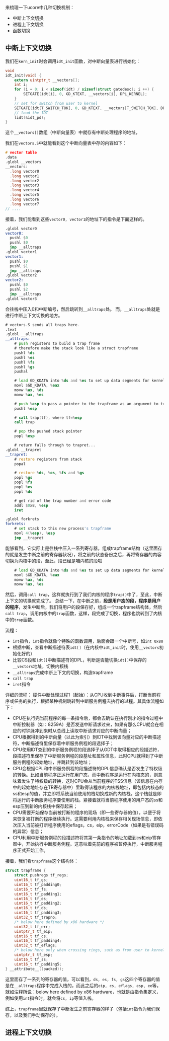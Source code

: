 来梳理一下ucore中几种切换机制：
- 中断上下文切换
- 进程上下文切换
- 函数切换

## 中断上下文切换

我们在`kern_init`时会调用`idt_init`函数，对中断向量表进行初始化：
```c
void
idt_init(void) {
    extern uintptr_t __vectors[];
    int i;
    for (i = 0; i < sizeof(idt) / sizeof(struct gatedesc); i ++) {
        SETGATE(idt[i], 0, GD_KTEXT, __vectors[i], DPL_KERNEL);
    }
	// set for switch from user to kernel
    SETGATE(idt[T_SWITCH_TOK], 0, GD_KTEXT, __vectors[T_SWITCH_TOK], DPL_USER);
	// load the IDT
    lidt(&idt_pd);
}
```
这个`__vectors[]`数组（中断向量表）中就存有中断处理程序的地址，

我们在`vectors.S`中就能看到这个中断向量表中存的内容如下：
```c
# vector table
.data
.globl __vectors
__vectors:
  .long vector0
  .long vector1
  .long vector2
  .long vector3
  .long vector4
  .long vector5
  .long vector6
  .long vector7
// ....
```
接着，我们能看到这些`vector0, vector1`的地址下的指令是下面这样的。
```asm
.globl vector0
vector0:
  pushl $0
  pushl $0
  jmp __alltraps
.globl vector1
vector1:
  pushl $0
  pushl $1
  jmp __alltraps
.globl vector2
vector2:
  pushl $0
  pushl $2
  jmp __alltraps
.globl vector3
```
会往栈中压入0和中断编号，然后跳转到`__alltraps`处。
而，`__alltraps`处就是进行中断上下文切换的地方。
```asm
# vectors.S sends all traps here.
.text
.globl __alltraps
__alltraps:
    # push registers to build a trap frame
    # therefore make the stack look like a struct trapframe
    pushl %ds
    pushl %es
    pushl %fs
    pushl %gs
    pushal

    # load GD_KDATA into %ds and %es to set up data segments for kernel
    movl $GD_KDATA, %eax
    movw %ax, %ds
    movw %ax, %es

    # push %esp to pass a pointer to the trapframe as an argument to trap()
    pushl %esp

    # call trap(tf), where tf=%esp
    call trap

    # pop the pushed stack pointer
    popl %esp

    # return falls through to trapret...
.globl __trapret
__trapret:
    # restore registers from stack
    popal

    # restore %ds, %es, %fs and %gs
    popl %gs
    popl %fs
    popl %es
    popl %ds

    # get rid of the trap number and error code
    addl $0x8, %esp
    iret

.globl forkrets
forkrets:
    # set stack to this new process's trapframe
    movl 4(%esp), %esp
    jmp __trapret

```

能够看到，它实际上是往栈中压入一系列寄存器，组成trapframe结构（这里面存的就是发生中断之前的寄存器状况），将之前的状态备份之后，再将寄存器的内容切换为内核中的段，至此，段已经是咱内核的段啦
```asm
    # load GD_KDATA into %ds and %es to set up data segments for kernel
    movl $GD_KDATA, %eax
    movw %ax, %ds
    movw %ax, %es

```
然后，调用`call trap`，这样就执行到了我们内核的程序`trap()`中了，至此，中断上下文的切换就完成了。
总结一下，在中断之前，**段是用户态的段，程序是用户的程序**，发生中断后，我们将用户的段保存好，组成一个trapframe结构体，然后`call trap`，调用内核中的`trap`函数，这样，段完成了切换，程序也跳转到了内核中的`trap`函数。


流程：
- `int`指令，`int`指令就像个特殊的函数调用，后面会跟一个中断号，如`int 0x80`
- 根据中断，查看中断描述符表`idt[]`（在内核中`idt_init`时，使用`__vectors`初始化好的）
- 比较CS段和`idt[]`中断描述符的DPL，判断是否能切换`idt[]`中保存的`__vectors`地址，切换内核栈
- `__alltraps`完成中断上下文的切换，构造trapframe
- `call trap`
- `iret`指令

详细的流程：
硬件中断处理过程1（起始）：从CPU收到中断事件后，打断当前程序或任务的执行，根据某种机制跳转到中断服务例程去执行的过程。其具体流程如下：
- CPU在执行完当前程序的每一条指令后，都会去确认在执行刚才的指令过程中中断控制器（如：8259A）是否发送中断请求过来，如果有那么CPU就会在相应的时钟脉冲到来时从总线上读取中断请求对应的中断向量；
- CPU根据得到的中断向量（以此为索引）到IDT中找到该向量对应的中断描述符，中断描述符里保存着中断服务例程的段选择子；
- CPU使用IDT查到的中断服务例程的段选择子从GDT中取得相应的段描述符，段描述符里保存了中断服务例程的段基址和属性信息，此时CPU就得到了中断服务例程的起始地址，并跳转到该地址；
- CPU会根据CPL和中断服务例程的段描述符的DPL信息确认是否发生了特权级的转换。比如当前程序正运行在用户态，而中断程序是运行在内核态的，则意味着发生了特权级的转换，这时CPU会从当前程序的TSS信息（该信息在内存中的起始地址存在TR寄存器中）里取得该程序的内核栈地址，即包括内核态的ss和esp的值，并立即将系统当前使用的栈切换成新的内核栈。这个栈就是即将运行的中断服务程序要使用的栈。紧接着就将当前程序使用的用户态的ss和esp压到新的内核栈中保存起来；
- CPU需要开始保存当前被打断的程序的现场（即一些寄存器的值），以便于将来恢复被打断的程序继续执行。这需要利用内核栈来保存相关现场信息，即依次压入当前被打断程序使用的eflags，cs，eip，errorCode（如果是有错误码的异常）信息；
- CPU利用中断服务例程的段描述符将其第一条指令的地址加载到cs和eip寄存器中，开始执行中断服务例程。这意味着先前的程序被暂停执行，中断服务程序正式开始工作。



接着，我们看`trapframe`这个结构体：
```c
struct trapframe {
    struct pushregs tf_regs;
    uint16_t tf_gs;
    uint16_t tf_padding0;
    uint16_t tf_fs;
    uint16_t tf_padding1;
    uint16_t tf_es;
    uint16_t tf_padding2;
    uint16_t tf_ds;
    uint16_t tf_padding3;
    uint32_t tf_trapno;
    /* below here defined by x86 hardware */
    uint32_t tf_err;
    uintptr_t tf_eip;
    uint16_t tf_cs;
    uint16_t tf_padding4;
    uint32_t tf_eflags;
    /* below here only when crossing rings, such as from user to kernel */
    uintptr_t tf_esp;
    uint16_t tf_ss;
    uint16_t tf_padding5;
} __attribute__((packed));
```
这里面存了一系列的寄存器的值，可以看到，`ds, es, fs, gs`这四个寄存器的值是在`__alltraps`程序中完成入栈的，而此之后的`eip, cs, eflags, esp, ee`等，就如注释所说：below here defined by x86 hardware，也就是由指令集定义，例如使用`int`指令时，就会将`cs, ip`等值入栈。

综上，`trapframe`里就保存了中断发生之前寄存器的样子（包括`int`指令为我们保存，以及我们手动保存的）。

## 进程上下文切换


